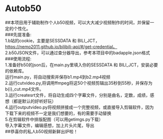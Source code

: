 # Autob50
##本项目用于辅助制作个人b50视频，可以大大减少视频制作的时间，并保留一定的个性化。  
###先提准备:  
1.b站的cookie，主要是SESSDATA 和 BILI_JCT，https://nemo2011.github.io/bilibili-api/#/get-credential。  
2.b50JSON文件，可以通过查分器导出，参考本项目中的badapple.json格式  
###使用流程:  
1.准备好b50的json后，在main.py里填入你的SESSDATA 和 BILI_JCT，安装必要的依赖库。  
运行main.py，将自动搜索并保存b1.mp4到b2.mp4视频  
2.运行cutvideo.py,将调用ffmpeg将这50个视频剪辑出35秒到55秒，并保存为b{i}_cut.mp4文件。  
3.运行createsrt文件，将自动生成四个字幕文件，分别是曲名，定数，成绩，感想（都是默认的好听好玩）  
4.运行outputvideo.py将视频拼接成一个完整视频，或直接导入剪辑软件，因为下载下来的视频不一定是我们想要的，有的需要手动替换  
5.在剪辑软件中排版配图（可以用getimgs.py下载）  
导入字幕文件，编辑感想，加上片头片尾，导出  
##恭喜你的私人b50视频新鲜出炉啦！  
